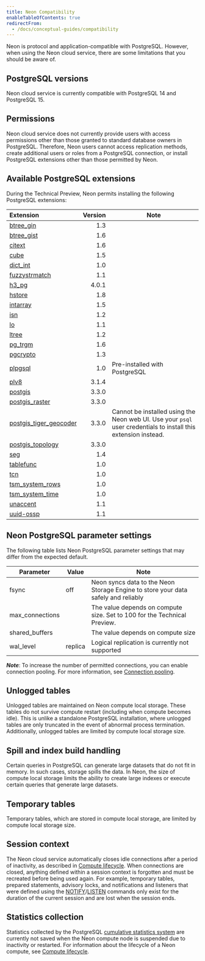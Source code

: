 ```yaml
---
title: Neon Compatibility
enableTableOfContents: true
redirectFrom:
  - /docs/conceptual-guides/compatibility
---
```


Neon is protocol and application-compatible with PostgreSQL. However, when using the Neon cloud service, there are some limitations that you should be aware of.

## PostgreSQL versions

Neon cloud service is currently compatible with PostgreSQL 14 and PostgreSQL 15.

## Permissions

Neon cloud service does not currently provide users with access permissions other than those granted to standard database owners in PostgreSQL. Therefore, Neon users cannot access replication methods, create additional users or roles from a PostgreSQL connection, or install PostgreSQL extensions other than those permitted by Neon.

<a id="default-extensions/"></a>

## Available PostgreSQL extensions

During the Technical Preview, Neon permits installing the following PostgreSQL extensions:

| Extension                                                                     | Version | Note                                                                                                           |
| :---------------------------------------------------------------------------- | ------: | -------------------------------------------------------------------------------------------------------------- |
| [btree_gin](https://www.postgresql.org/docs/14/btree-gin.html)                |     1.3 |                                                                                                                |
| [btree_gist](https://www.postgresql.org/docs/14/btree-gist.html)              |     1.6 |                                                                                                                |
| [citext](https://www.postgresql.org/docs/14/citext.html)                      |     1.6 |                                                                                                                |
| [cube](https://www.postgresql.org/docs/14/cube.html)                          |     1.5 |                                                                                                                |
| [dict_int](https://www.postgresql.org/docs/14/dict-int.html)                  |     1.0 |                                                                                                                |
| [fuzzystrmatch](https://www.postgresql.org/docs/14/fuzzystrmatch.html)        |     1.1 |                                                                                                                |
| [h3_pg](https://github.com/zachasme/h3-pg/blob/main/docs/api.md)              |   4.0.1 |                                                                                                                |
| [hstore](https://www.postgresql.org/docs/14/hstore.html)                      |     1.8 |                                                                                                                |
| [intarray](https://www.postgresql.org/docs/14/intarray.html)                  |     1.5 |                                                                                                                |
| [isn](https://www.postgresql.org/docs/14/isn.html)                            |     1.2 |                                                                                                                |
| [lo](https://www.postgresql.org/docs/10/lo.html)                              |     1.1 |                                                                                                                |
| [ltree](https://www.postgresql.org/docs/14/ltree.html)                        |     1.2 |                                                                                                                |
| [pg_trgm](https://www.postgresql.org/docs/14/pgtrgm.html)                     |     1.6 |                                                                                                                |
| [pgcrypto](https://www.postgresql.org/docs/14/pgcrypto.html)                  |     1.3 |                                                                                                                |
| [plpgsql](https://www.postgresql.org/docs/14/plpgsql.html)                    |     1.0 | Pre-installed with PostgreSQL                                                                                  |
| [plv8](https://plv8.github.io/)                                               |   3.1.4 |                                                                                                                |
| [postgis](https://postgis.net/)                                               |   3.3.0 |                                                                                                                |
| [postgis_raster](https://postgis.net/docs/RT_reference.html)                  |   3.3.0 |                                                                                                                |
| [postgis_tiger_geocoder](https://postgis.net/docs/Extras.html#Tiger_Geocoder) |   3.3.0 | Cannot be installed using the Neon web UI. Use your `psql` user credentials to install this extension instead. |
| [postgis_topology](https://www.postgis.net/docs/Topology.html)                |   3.3.0 |                                                                                                                |
| [seg](https://www.postgresql.org/docs/14/seg.html)                            |     1.4 |                                                                                                                |
| [tablefunc](https://www.postgresql.org/docs/14/tablefunc.html)                |     1.0 |                                                                                                                |
| [tcn](https://www.postgresql.org/docs/14/tcn.html)                            |     1.0 |                                                                                                                |
| [tsm_system_rows](https://www.postgresql.org/docs/14/tsm-system-rows.html)    |     1.0 |                                                                                                                |
| [tsm_system_time](https://www.postgresql.org/docs/14/tsm-system-time.html)    |     1.0 |                                                                                                                |
| [unaccent](https://www.postgresql.org/docs/14/unaccent.html)                  |     1.1 |                                                                                                                |
| [uuid-ossp](https://www.postgresql.org/docs/14/uuid-ossp.html)                |     1.1 |                                                                                                                |

<a id="default-parameters/"></a>

## Neon PostgreSQL parameter settings

The following table lists Neon PostgreSQL parameter settings that may differ from the expected default.

| Parameter       | Value   | Note                                                                              |
| --------------- | ------- | --------------------------------------------------------------------------------- |
| fsync           | off     | Neon syncs data to the Neon Storage Engine to store your data safely and reliably |
| max_connections |         | The value depends on compute size. Set to 100 for the Technical Preview.          |
| shared_buffers  |         | The value depends on compute size                                                 |
| wal_level       | replica | Logical replication is currently not supported                                    |

**_Note_**: To increase the number of permitted connections, you can enable connection pooling. For more information, see [Connection pooling](/docs/get-started-with-neon/connection-pooling).

## Unlogged tables

Unlogged tables are maintained on Neon compute local storage. These tables do not survive compute restart (including when compute becomes idle). This is unlike a standalone PostgreSQL installation, where unlogged tables are only truncated in the event of abnormal process termination. Additionally, unlogged tables are limited by compute local storage size.

## Spill and index build handling

Certain queries in PostgreSQL can generate large datasets that do not fit in memory. In such cases, storage spills the data. In Neon, the size of compute local storage limits the ability to create large indexes or execute certain queries that generate large datasets.

## Temporary tables

Temporary tables, which are stored in compute local storage, are limited by compute local storage size.

## Session context

The Neon cloud service automatically closes idle connections after a period of inactivity, as described in [Compute lifecycle](/docs/conceptual-guides/compute-lifecycle/). When connections are closed, anything defined within a session context is forgotten and must be recreated before being used again. For example, temporary tables, prepared statements, advisory locks, and notifications and listeners that were defined using the [NOTIFY](https://www.postgresql.org/docs/14/sql-notify.html)/[LISTEN](https://www.postgresql.org/docs/14/sql-listen.html) commands only exist for the duration of the current session and are lost when the session ends.

## Statistics collection

Statistics collected by the PostgreSQL [cumulative statistics system](https://www.postgresql.org/docs/14/monitoring-stats.html) are currently not saved when the Neon compute node is suspended due to inactivity or restarted. For information about the lifecycle of a Neon compute, see [Compute lifecycle](/docs/conceptual-guides/compute-lifecycle/).
